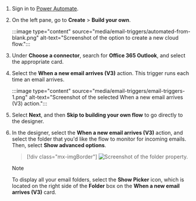 1. Sign in to [Power Automate](https://make.powerautomate.com).

1. On the left pane, go to **Create** > **Build your own**.

    :::image type="content" source="media/email-triggers/automated-from-blank.png" alt-text="Screenshot of the option to create a new cloud flow.":::

1. Under **Choose a connector**, search for **Office 365 Outlook**, and select the appropriate card.

1. Select the **When a new email arrives (V3)** action. This trigger runs each time an email arrives.

    :::image type="content" source="media/email-triggers/email-triggers-1.png" alt-text="Screenshot of the selected When a new email arrives (V3) action.":::

1. Select **Next**, and then **Skip to building your own flow** to go directly to the designer.

1. In the designer, select the **When a new email arrives (V3)** action, and select the folder that you'd like the flow to monitor for incoming emails. Then, select **Show advanced options**.

    > [!div class="mx-imgBorder"]
    > ![Screenshot of the folder property.](media/email-triggers/email-triggers-subject-folder.png "Folder property")

     >[!NOTE]
     > To display all your email folders, select the **Show Picker** icon, which is located on the right side of the **Folder** box on the **When a new email arrives (V3)** card.
